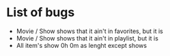 # List of bugs  
- Movie / Show shows that it ain't in favorites, but it is  
- Movie / Show shows that it ain't in playlist, but it is  
- All item's show 0h 0m as lenght except shows